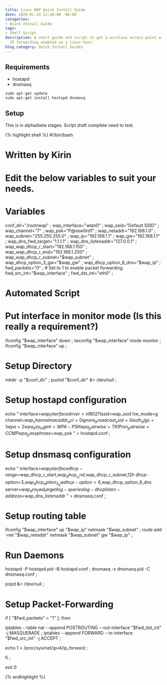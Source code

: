 ```yaml
---
title: Linux WAP Quick Install Guide
date: 2020-01-24 12:26:00 -08:00
categories:
- Quick Install Guide
tags:
- Shell Script
description: A short guide and script to get a wireless access point with or without
  IP forwarding enabled on a linux host.
blog_category: Quick Install Guides
---
```


## Requirements

- hostapd
- dnsmasq

```
sudo apt-get update
sudo apt-get install hostapd dnsmasq
```

## Setup

This is in alpha/beta stages. Script draft complete need to test.

{% highlight shell %}
#!/bin/bash

# Written by Kirin

# Edit the below variables to suit your needs.

# Variables

conf_dir="/root/wap" ;
wap_interface="wlan0" ;
wap_ssid="Default SSID" ;
wap_channel="7" ;
wap_psk="P@ssw0rd1" ;
wap_netaddr="192.168.1.0" ;
wap_subnet="255.255.255.0" ;
wap_ip="192.168.1.1" ;
wap_gw="192.168.1.1" ;
wap_dns_fwd_target="1.1.1.1" ;
wap_dns_listenaddr="127.0.0.1" ;
wap_wap_dhcp_r_start="192.168.1.150" ;
wap_wap_dhcp_r_end="192.168.1.200" ;
wap_wap_dhcp_r_subnet="$wap_subnet" ;
wap_dhcp_option_3_gw="$wap_gw" ;
wap_dhcp_option_6_dns="$wap_ip" ;
fwd_packets="0" ; # Set to 1 to enable packet forwarding.
fwd_src_int="$wap_interface" ;
fwd_dst_int="eth0" ;

# Automated Script

# Put interface in monitor mode (Is this really a requirement?)
ifconfig "$wap_interface" down ;
iwconfig "$wap_interface" mode monitor ;
ifconfig "$wap_interface" up ;

# Setup Directory 
mkdir -p "$conf_dir" ;
pushd "$conf_dir" &> /dev/null ;

# Setup hostapd configuration
echo "
interface=$wap_interface
driver=nl80211
ssid=$wap_ssid
hw_mode=g
channel=$wap_channel
macaddr_acl=0
ignore_broadcast_ssid=0
auth_algs=1
wpa=2
wpa_key_mgmt=WPA-PSK
wpa_pairwise=TKIP
rsn_pairwise=CCMP
wpa_passphrase=$wap_psk
" > hostapd.conf ;

# Setup dnsmasq configuration
echo "
interface=$wap_interface
dhcp-range=$wap_dhcp_r_start,$wap_dhcp_r_end,$wap_dhcp_r_subnet,12h
dhcp-option=3,$wap_dhcp_option_3_gw
dhcp-option=6,$wap_dhcp_option_6_dns
server=$wap_dns_fwd_target
log-queries
log-dhcp
listen-address=$wap_dns_listenaddr
" > dnsmasq.conf ;

# Setup routing table
ifconfig "$wap_interface" up "$wap_ip" netmask "$wap_subnet" ;
route add -net "$wap_netaddr" netmask "$wap_subnet" gw "$wap_ip" ;

# Run Daemons
hostapd -P hostapd.pid -B hostapd.conf ;
dnsmasq -x dnsmasq.pid -C dnsmasq.conf ;

popd &> /dev/null ;

# Setup Packet-Forwarding
if [ "$fwd_packets" = "1" ]; then

iptables --table nat --append POSTROUTING --out-interface "$fwd_dst_int" -j MASQUERADE ;
iptables --append FORWARD --in-interface "$fwd_src_int" -j ACCEPT ;

echo 1 > /proc/sys/net/ipv4/ip_forward ;

fi ;

exit 0

{% endhighlight %}